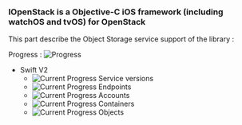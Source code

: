 ### IOpenStack is a Objective-C iOS framework (including watchOS and tvOS) for OpenStack

This part describe the Object Storage service support of the library :

Progress : ![Progress](http://progressed.io/bar/60)

+ Swift V2
    + ![Current Progress](http://progressed.io/bar/0)   Service versions
    + ![Current Progress](http://progressed.io/bar/0)   Endpoints
    + ![Current Progress](http://progressed.io/bar/0)   Accounts
    + ![Current Progress](http://progressed.io/bar/75)   Containers
    + ![Current Progress](http://progressed.io/bar/70)   Objects
